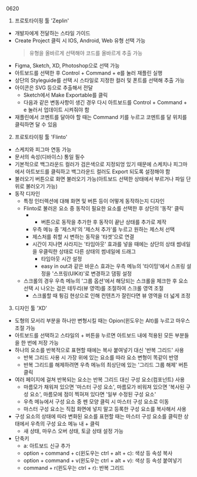 0620
1. 프로토타이핑 툴 'Zeplin'
- 개발자에게 전달하는 스타일 가이드
- Create Project 클릭 시 IOS, Android, Web 유형 선택 가능
    > 유형을 올바르게 선택해야 코드를 올바르게 추출 가능
- Figma, Sketch, XD, Photoshop으로 선택 가능
- 아트보드를 선택한 후 Control + Command + e를 눌러 재플린 실행
- 상단의 Styleguide를 선택 시 스타일로 지정한 컬러 및 폰트를 선택해 추출 가능
- 아이콘은 SVG 등으로 추출해서 전달
    - Sketch에서 Make Exportable를 클릭
    - 다음과 같은 변동사항이 생긴 경우 다시 아트보드를 Control + Command + e 눌러서 업데이트 시켜줘야 함
- 재플린에서 코멘트를 달아야 할 때는 Command 키를 누르고 코멘트를 달 위치를 클릭하면 달 수 있음

2. 프로토타이핑 툴 'Flinto'
- 스케치와 피그마 연동 가능
- 문서의 속성(디바이스) 통일 필수
- 기본적으로 백그라운드 컬러가 검은색으로 지정되엉 있기 때문에 스케치나 피그마에서 아트보드를 클릭하고 백그라운드 컬러도 Export 되도록 설정해야 함
- 불러오기 버튼으로 화면 불러오기 가능(아트보드 선택한 상태에서 부르거나 파일 단위로 불러오기 가능)
- 동작 디자인
    - 특정 인터렉션에 대해 화면 및 버튼 등이 어떻게 동작하는지 디자인
    - Flinto로 불러온 요소 중 동작이 필요한 요소를 선택한 후 상단의 '동작' 클릭
        - + 버튼으로 동작을 추가한 후 동작이 끝난 상태를 추가로 제작
        - 우측 메뉴 중 '제스처'의 '제스처 추가'를 누르고 원하는 제스처 선택
        - 제스처를 취할 시 변하는 동작을 '타겟'으로 연결
        - 시간이 지나면 사라지는 '타임아웃' 효과를 넣을 때에는 상단의 상태 썸네일을 우클릭한 상태로 다른 상태의 썸네일에 드래그
            - 타임아웃 시간 설정
            - easy in out과 같은 바운스 효과는 우측 메뉴의 '타이밍'에서 스프링 설정을 '스프링(UIKit)'로 변경하고 댐핑 설정
    - 스크롤의 경우 우측 메뉴의 '그룹 옵션'에서 해당되는 스크롤을 체크한 후 요소 선택 시 나오는 검은 테두리(뷰 영역)를 조절하여 스크롤 영역 조절
        - 스크롤할 때 튕김 현상으로 인해 컨텐츠가 잘린다면 뷰 영역을 더 넓게 조정

3. 디자인 툴 'XD'
- 도형의 모서리 부분을 하나만 변형시킬 때는 Opion(윈도우는 Alt)를 누르고 마우스 조절 가능
- 아트보드를 선택하고 스타일의 + 버튼을 누르면 아트보드 내에 적용된 모든 부분들을 한 번에 저장 가능
- 하나의 요소를 반복적으로 표현할 때에는 복사 붙여넣기 대신 '반복 그리드' 사용
    - 반복 그리드 사용 시 가장 위에 있는 요소를 따라 요소 변형이 똑같이 반영
    - 반복 그리드를 해제하려면 우측 메뉴의 최상단에 있는 '그리드 그룹 해제' 버튼 클릭
- 여러 페이지에 걸쳐 반복되는 요소는 반복 그리드 대신 구성 요소(컴포넌트) 사용
    - 마름모가 채워져 있으면 '마스터 구성 요소', 마름모가 비워져 있으면 '복사된 구성 요소', 마름모에 점이 찍혀져 있다면 '일부 수정된 구성 요소'
    - 우측 메뉴에서 구성 요소 중 펜 모양 클릭 시 마스터 구성 요소로 이동
    - 마스터 구성 요소는 직접 화면에 넣지 말고 등록한 구성 요소를 복사해서 사용
- 구성 요소의 상태에 따라 변화된 요소를 표현할 때는 마스터 구성 요소를 클릭한 상태에서 우측의 구성 요소 메뉴 내 + 클릭
    - 새 상태, 마우스 오버 상태, 토글 상태 설정 가능
- 단축키
    - a: 아트보드 신규 추가
    - option + command + c(윈도우는 ctrl + alt + c): 색상 등 속성 복사
    - option + command + v(윈도우는 ctrl + alt + v): 색상 등 속성 붙여넣기
    - command + r(윈도우는 ctrl + r): 반복 그리드
